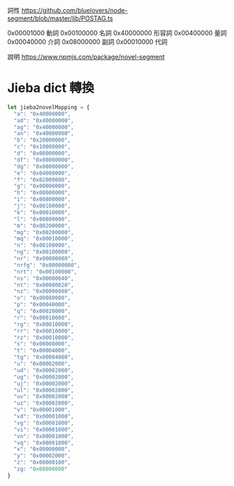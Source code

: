 詞性
https://github.com/bluelovers/node-segment/blob/master/lib/POSTAG.ts

0x00001000 動詞
0x00100000 名詞
0x40000000 形容詞
0x00400000 量詞
0x00040000 介詞
0x08000000 副詞
0x00010000 代詞

說明
https://www.npmjs.com/package/novel-segment

# Jieba dict 轉換

````js
let jieba2novelMapping = {
  "a": "0x40000000",
  "ad": "0x40000000",
  "ag": "0x40000000",
  "an": "0x40000000",
  "b": "0x20000000",
  "c": "0x10000000",
  "d": "0x08000000",
  "df": "0x08000000",
  "dg": "0x08000000",
  "e": "0x04000000",
  "f": "0x02000000",
  "g": "0x00000000",
  "h": "0x08000000",
  "i": "0x00800000",
  "j": "0x00100000",
  "k": "0x00010000",
  "l": "0x00800000",
  "m": "0x00200000",
  "mg": "0x00200000",
  "mq": "0x00010000",
  "n": "0x00100000",
  "ng": "0x00100000",
  "nr": "0x00000080",
  "nrfg": "0x00000080",
  "nrt": "0x00100000",
  "ns": "0x00000040",
  "nt": "0x00000020",
  "nz": "0x00000008",
  "o": "0x00080000",
  "p": "0x00040000",
  "q": "0x00020000",
  "r": "0x00010000",
  "rg": "0x00010000",
  "rr": "0x00010000",
  "rz": "0x00010000",
  "s": "0x00008000",
  "t": "0x00004000",
  "tg": "0x00004000",
  "u": "0x00002000",
  "ud": "0x00002000",
  "ug": "0x00002000",
  "uj": "0x00002000",
  "ul": "0x00002000",
  "uv": "0x00002000",
  "uz": "0x00002000",
  "v": "0x00001000",
  "vd": "0x00001000",
  "vg": "0x00001000",
  "vi": "0x00001000",
  "vn": "0x00001000",
  "vq": "0x00001000",
  "x": "0x00000000",
  "y": "0x00002000",
  "z": "0x00000100",
  "zg: "0x08000000"
}
````